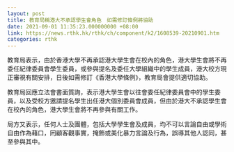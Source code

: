 ```yaml
---
layout: post
title: 教育局稱港大不承認學生會角色　如需修訂條例將協助
date: 2021-09-01 11:35:23.000000000 +08:00
link: https://news.rthk.hk/rthk/ch/component/k2/1608539-20210901.htm
categories: rthk
---
```


教育局表示，由於香港大學不再承認港大學生會在校內的角色，港大學生會將不再委任紀律委員會學生委員，或參與提名及委任大學組織中的學生成員，港大校方現正審視有關安排，日後如需修訂《香港大學條例》，教育局會提供適切協助。

教育局回應立法會書面質詢，表示港大學生會以往會委任紀律委員會中的學生委員，以及受校方邀請提名學生出任港大個別委員會成員，但由於港大不承認學生會在校內的角色，港大學生會將不再參與有關工作。

局方又表示，任何人士及團體，包括大學學生會及成員，均不可以言論自由或學術自由作為藉口，罔顧客觀事實，掩飾或美化暴力言論及行為，誤導其他人認同，甚至參與其中。

